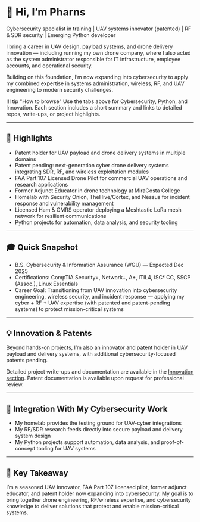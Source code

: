 # **👋 Hi, I’m Pharns**

Cybersecurity specialist in training | UAV systems innovator (patented) | RF & SDR security | Emerging Python developer  

I bring a career in UAV design, payload systems, and drone delivery innovation — including running my own drone company, where I also acted as the system administrator responsible for IT infrastructure, employee accounts, and operational security.  

Building on this foundation, I’m now expanding into cybersecurity to apply my combined expertise in systems administration, wireless, RF, and UAV engineering to modern security challenges.  

!!! tip "How to browse"
    Use the tabs above for Cybersecurity, Python, and Innovation. Each section includes a short summary and links to detailed repos, write-ups, or project highlights.


---

## **🚀 Highlights**
- Patent holder for UAV payload and drone delivery systems in multiple domains  
- Patent pending: next-generation cyber drone delivery systems integrating SDR, RF, and wireless exploitation modules  
- FAA Part 107 Licensed Drone Pilot for commercial UAV operations and research applications  
- Former Adjunct Educator in drone technology at MiraCosta College  
- Homelab with Security Onion, TheHive/Cortex, and Nessus for incident response and vulnerability management  
- Licensed Ham & GMRS operator deploying a Meshtastic LoRa mesh network for resilient communications  
- Python projects for automation, data analysis, and security tooling  

---

## **🎓 Quick Snapshot**
- B.S. Cybersecurity & Information Assurance (WGU) — Expected Dec 2025  
- Certifications: CompTIA Security+, Network+, A+, ITIL4, ISC² CC, SSCP (Assoc.), Linux Essentials  
- Career Goal: Transitioning from UAV innovation into cybersecurity engineering, wireless security, and incident response — applying my cyber + RF + UAV expertise (with patented and patent-pending systems) to protect mission-critical systems  

---

## **💡 Innovation & Patents**

Beyond hands-on projects, I’m also an innovator and patent holder in UAV payload and delivery systems, with additional cybersecurity-focused patents pending.  

Detailed project write-ups and documentation are available in the [Innovation section](innovation/). Patent documentation is available upon request for professional review.  

---

## **🌟 Integration With My Cybersecurity Work**
- My homelab provides the testing ground for UAV-cyber integrations  
- My RF/SDR research feeds directly into secure payload and delivery system design  
- My Python projects support automation, data analysis, and proof-of-concept tooling for UAV systems  

---

## 📌 **Key Takeaway**
I’m a seasoned UAV innovator, FAA Part 107 licensed pilot, former adjunct educator, and patent holder now expanding into cybersecurity. My goal is to bring together drone engineering, RF/wireless expertise, and cybersecurity knowledge to deliver solutions that protect and enable mission-critical systems.